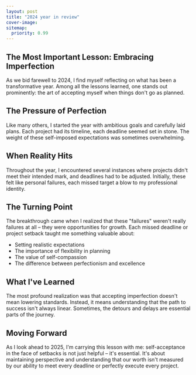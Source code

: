 ```yaml
---
layout: post
title: "2024 year in review"
cover-image: 
sitemap:
  priority: 0.99
---
```


## The Most Important Lesson: Embracing Imperfection

As we bid farewell to 2024, I find myself reflecting on what has been a transformative year. Among all the lessons learned, one stands out prominently: the art of accepting myself when things don't go as planned.

## The Pressure of Perfection

Like many others, I started the year with ambitious goals and carefully laid plans. Each project had its timeline, each deadline seemed set in stone. The weight of these self-imposed expectations was sometimes overwhelming.

## When Reality Hits

Throughout the year, I encountered several instances where projects didn't meet their intended mark, and deadlines had to be adjusted. Initially, these felt like personal failures, each missed target a blow to my professional identity.

## The Turning Point

The breakthrough came when I realized that these "failures" weren't really failures at all – they were opportunities for growth. Each missed deadline or project setback taught me something valuable about:

- Setting realistic expectations
- The importance of flexibility in planning
- The value of self-compassion
- The difference between perfectionism and excellence

## What I've Learned

The most profound realization was that accepting imperfection doesn't mean lowering standards. Instead, it means understanding that the path to success isn't always linear. Sometimes, the detours and delays are essential parts of the journey.

## Moving Forward

As I look ahead to 2025, I'm carrying this lesson with me: self-acceptance in the face of setbacks is not just helpful – it's essential. It's about maintaining perspective and understanding that our worth isn't measured by our ability to meet every deadline or perfectly execute every project.